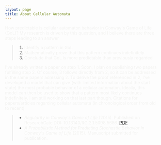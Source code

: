 ```yaml
---
layout: page
title: About Cellular Automata
---
```


<span style="color:#f2f2f0">
How predictable is cellular automaton behavior in Conway's Game of Life (GoL)?  My research is driven by this question, and I believe there are three steps leading to an answer
</span>

> 1. <span style="color:#f2f2f0">Identify a pattern in GoL</span>
> 2. <span style="color:#f2f2f0">Mathematically prove that this pattern continues indefinitely</span>
> 3. <span style="color:#f2f2f0">Conclude that GoL is more predictable than previously regarded</span>

<span style="color:#f2f2f0">
I've already written a paper on step 1. Soon, I plan on publishing two papers fulfilling step 2. Of course, 3 follows directly from 2, so it can be addressed in the same papers adressing 2.
</span>

<span style="color:#f2f2f0">
To derive the proof referenced in 2, I've developed a model that can give (with limited information about the start state) the most probable behavior of a cellular automaton. Ideally, this model can then be used to show that a pattern most likely continues indefinitely. I am still working on that last part though.
</span>

<span style="color:#f2f2f0">
Citations for papers/articles regarding cellular automata (in chronological order from old to recent)
</span>

> - <span style="color:#f2f2f0">*Regularity in Conway's Game of Life* (2015). Published on ResearchGate DOI: 10.13140/RG.2.1.5098.5686. [PDF](https://www.researchgate.net/profile/Caleb_Koch/publication/282706116_Regularity_in_Conway%27s_Game_of_Life/links/561993bf08ae78721f9d02a3.pdf?origin=publication_detail&ev=pub_int_prw_xdl&msrp=Y8k3geMxjxZV6iYic468wKpGVfDF0PYoGYsvJLNvbONUBHrabgfZ2UsvhLavU5xsqCFxDvoZHvEY_yiGPsAQPw.i4RiymKLC0jMfPULrD8YJqgubuvjwYFaLWEgmlaDeZ47mb2UF2ldgkbpXipS2Lbu_mXfS19WNKuB5RKatd0V7w.KGD-Afw1yXtRl-o6QgAUIKEdKzkx05fHMqeq4hbSbAgjsuP1e9gLkFnErbWKCa2zZjWVxagbAWCSnPWZvLwSXA).</span>
> - <span style="color:#f2f2f0">*A Probabilistic Method for Predicting Stochastic Behavior in Conway's Game of Life* (2015). Manuscript submitted for publication.</span>
